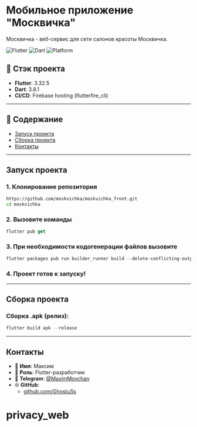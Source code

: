 # Мобильное приложение "Москвичка"

Москвичка - веб-сервис для сети салонов красоты Москвичка.

![Flutter](https://img.shields.io/badge/flutter-3.32.5-blue)
![Dart](https://img.shields.io/badge/dart-3.6.2-lightblue)
![Platform](https://img.shields.io/badge/platform-Android%20|%20iOS%20-green)


## 🧱 Стэк проекта

- **Flutter**: 3.32.5
- **Dart**: 3.8.1
- **CI/CD**: Firebase hosting (flutterfire_cli)

---

## 📂 Содержание

- [Запуск проекта](#запуск-проекта)
- [Сборка проекта](#сборка-проекта)
- [Контакты](#контакты)

---


## Запуск проекта

### 1. Клонирование репозитория


   ```bash
   https://github.com/moskvichka/moskvichka_front.git
   cd moskvichka
```
### 2. Вызовите команды
   ```Dart
  flutter pub get
  ```

### 3. При необходимости кодогенерации файлов вызовите
   ```Dart
  flutter packages pub run builder_runner build --delete-conflicting-outputs
  ```

### 4. Проект готов к запуску!

---


## Сборка проекта

### Сборка .apk (релиз):

  ```Dart
  flutter build apk --release
  ```

---

## Контакты

- 👤 **Имя**: Максим
- 💼 **Роль**: Flutter-разработчик
- 💬 **Telegram**: [@MaximMovchan](https://t.me/MaximMovchan)
- 🌐 **GitHub**:
    - [github.com/GhostuSs](https://github.com/GhostuSs)  
# privacy_web
